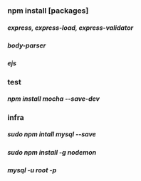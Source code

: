 ### npm install [packages]
##### express, express-load, express-validator
##### body-parser
##### ejs
### test
##### npm install mocha --save-dev
### infra
##### sudo npm intall mysql --save
##### sudo npm install -g nodemon
##### mysql -u root -p
